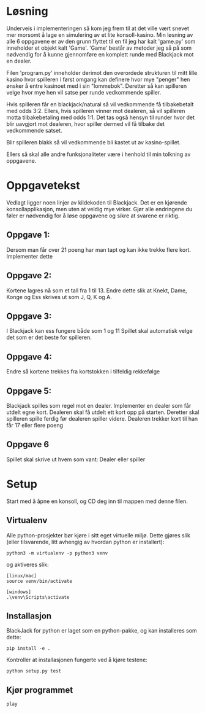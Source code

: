 # Løsning
Underveis i implementeringen så kom jeg frem til at det ville vært snevet mer morsomt å
lage en simulering av et lite konsoll-kasino. Min løsning av alle 6 oppgavene er av den grunn
flyttet til en fil jeg har kalt 'game.py' som inneholder et objekt kalt 'Game'. 'Game' består av 
metoder jeg så på som nødvendig for å kunne gjennomføre en komplett runde med Blackjack mot en
dealer.

Filen 'program.py' inneholder derimot den overordede strukturen til mitt lille kasino hvor spilleren
i først omgang kan definere hvor mye "penger" hen ønsker å entre kasinoet med i sin "lommebok". 
Deretter så kan spilleren velge hvor mye hen vil satse per runde vedkommende spiller. 

Hvis spilleren får en blackjack/natural så vil vedkommende få tilbakebetalt med odds 3:2. Ellers,
hvis spilleren vinner mot dealeren, så vil spilleren motta tilbakebetaling med odds 1:1. Det tas
også hensyn til runder hvor det blir uavgjort mot dealeren, hvor spiller dermed vil få tilbake det
vedkommende satset.

Blir spilleren blakk så vil vedkommende bli kastet ut av kasino-spillet.

Ellers så skal alle andre funksjonaliteter være i henhold til min tolkning av oppgavene.

# Oppgavetekst
Vedlagt ligger noen linjer av kildekoden til Blackjack. Det er en kjørende konsollapplikasjon, men uten at veldig mye virker. Gjør alle endringene du føler er nødvendig for å løse oppgavene og sikre at svarene er riktig.

## Oppgave 1:
Dersom man får over 21 poeng har man tapt og kan ikke trekke flere kort. Implementer dette

## Oppgave 2:
Kortene lagres nå som et tall fra 1 til 13. Endre dette slik at Knekt, Dame, Konge og Ess skrives ut som J, Q, K og A.

## Oppgave 3:
I Blackjack kan ess fungere både som 1 og 11 Spillet skal automatisk velge det som er det beste for spilleren. 

## Oppgave 4:
Endre så kortene trekkes fra kortstokken i tilfeldig rekkefølge

## Oppgave 5:
Blackjack spilles som regel mot en dealer. Implementer en dealer som får utdelt egne kort. Dealeren skal få utdelt ett kort opp på starten. Deretter skal spilleren spille ferdig før dealeren spiller videre. Dealeren trekker kort til han får 17 eller flere poeng

## Oppgave 6
Spillet skal skrive ut hvem som vant: Dealer eller spiller

# Setup
Start med å åpne en konsoll, og CD deg inn til mappen med denne filen.

## Virtualenv
Alle python-prosjekter bør kjøre i sitt eget virtuelle miljø. Dette gjøres slik (eller tilsvarende, litt avhengig av hvordan python er installert):
```
python3 -m virtualenv -p python3 venv
```

og aktiveres slik:
```
[linux/mac]
source venv/bin/activate

[windows]
.\venv\Scripts\activate
``` 

## Installasjon
BlackJack for python er laget som en python-pakke, og kan installeres som dette:
```
pip install -e .
```

Kontroller at installasjonen fungerte ved å kjøre testene:
```
python setup.py test
```

## Kjør programmet
```
play
```
